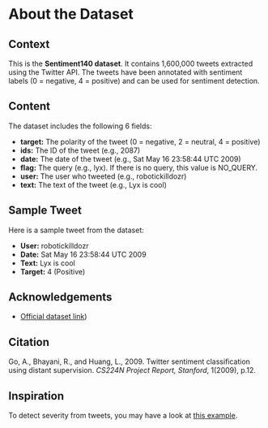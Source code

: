 # About the Dataset

## Context

This is the **Sentiment140 dataset**. It contains 1,600,000 tweets extracted using the Twitter API. The tweets have been annotated with sentiment labels (0 = negative, 4 = positive) and can be used for sentiment detection.

## Content

The dataset includes the following 6 fields:

- **target:** The polarity of the tweet (0 = negative, 2 = neutral, 4 = positive)
- **ids:** The ID of the tweet (e.g., 2087)
- **date:** The date of the tweet (e.g., Sat May 16 23:58:44 UTC 2009)
- **flag:** The query (e.g., lyx). If there is no query, this value is NO_QUERY.
- **user:** The user who tweeted (e.g., robotickilldozr)
- **text:** The text of the tweet (e.g., Lyx is cool)

## Sample Tweet

Here is a sample tweet from the dataset:

- **User:** robotickilldozr
- **Date:** Sat May 16 23:58:44 UTC 2009
- **Text:** Lyx is cool
- **Target:** 4 (Positive)

## Acknowledgements

- [Official dataset link](https://www.kaggle.com/datasets/kazanova/sentiment140/data))


## Citation

Go, A., Bhayani, R., and Huang, L., 2009. Twitter sentiment classification using distant supervision. *CS224N Project Report, Stanford*, 1(2009), p.12.

## Inspiration

To detect severity from tweets, you may have a look at [this example](https://www.example.com).

